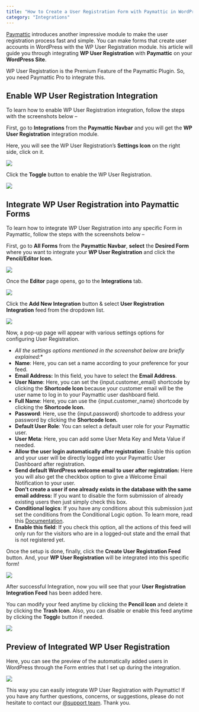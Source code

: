 ```yaml
---
title: "How to Create a User Registration Form with Paymattic in WordPress?"
category: "Integrations"
---
```

[Paymattic](https://paymattic.com/) introduces another impressive module to make the user registration process fast and simple. You can make forms that create user accounts in WordPress with the WP User Registration module. his article will guide you through integrating **WP User Registration** with **Paymattic** on your **WordPress Site**.

WP User Registration is the Premium Feature of the Paymattic Plugin. So, you need Paymattic Pro to integrate this.

## Enable WP User Registration Integration 

To learn how to enable WP User Registration integration, follow the steps with the screenshots below –

First, go to **Integrations** from the **Paymattic Navbar** and you will get the **WP User Registration** integration module.

Here, you will see the WP User Registration’s **Settings Icon** on the right side, click on it.

![](/images/integrations/how-to-create-a-user-registration-form-with-paymattic-in-wordpress/Wp-User-Registration-module-2-scaled.webp)

Click the **Toggle** button to enable the WP User Registration.

![](/images/integrations/how-to-create-a-user-registration-form-with-paymattic-in-wordpress/Enable-User-registration-module-1-scaled.webp)

## Integrate WP User Registration into Paymattic Forms

To learn how to integrate WP User Registration into any specific Form in Paymattic, follow the steps with the screenshots below –

First, go to **All Forms** from the **Paymattic Navbar**, **select** the **Desired Form** where you want to integrate your **WP User Registration** and click the **Pencil/Editor Icon.**

![](/images/integrations/how-to-create-a-user-registration-form-with-paymattic-in-wordpress/Open-desired-forms-scaled.webp)

Once the **Editor** page opens, go to the **Integrations** tab.

![](/images/integrations/how-to-create-a-user-registration-form-with-paymattic-in-wordpress/Integration-tab.webp)

Click the **Add New Integration** button &amp; select **User Registration Integration** feed from the dropdown list.

![](/images/integrations/how-to-create-a-user-registration-form-with-paymattic-in-wordpress/Add-new-integration-drop-down-scaled.webp)

Now, a pop-up page will appear with various settings options for configuring User Registration.
- *All the settings options mentioned in the screenshot below are briefly explained:**
- **Name**: Here, you can set a name according to your preference for your feed.
- **Email Address:** In this field, you have to select the **Email Address**.
- **User Name**: Here, you can set the {input.customer\_email} shortcode by clicking the **Shortcode Icon** because your customer email will be the user name to log in to your Paymattic user dashboard field.
- **Full Name**: Here, you can use the {input.customer\_name} shortcode by clicking the **Shortcode Icon.**
- **Password**: Here, use the {input.password} shortcode to address your password by clicking the **Shortcode Icon.**
- **Default User Role**: You can select a default user role for your Paymattic user.
- **User Meta**: Here, you can add some User Meta Key and Meta Value if needed.
- **Allow the user login automatically after registration**: Enable this option and your user will be directly logged into your Paymattic User Dashboard after registration.
- **Send default WordPress welcome email to user after registration:** Here you will also get the checkbox option to give a Welcome Email Notification to your user.
- **Don’t create a user if one already exists in the database with the same email address:** If you want to disable the form submission of already existing users then just simply check this box.
- **Conditional logics**: If you have any conditions about this submission just set the conditions from the Conditional Logic option. To learn more, read this [Documentation](/how-to-use-conditional-logic-in-form-fields-with-paymattic).
- **Enable this field**: If you check this option, all the actions of this feed will only run for the visitors who are in a logged-out state and the email that is not registered yet.

Once the setup is done, finally, click the **Create User Registration Feed** button.
And, your **WP** **User Registration** will be integrated into this specific form!

![](/images/integrations/how-to-create-a-user-registration-form-with-paymattic-in-wordpress/Add-new-user-registration-integration-feed-Popup-page.webp)

After successful Integration, now you will see that your **User Registration Integration Feed** has been added here.

You can modify your feed anytime by clicking the **Pencil Icon** and delete it by clicking the **Trash Icon**. 
Also, you can disable or enable this feed anytime by clicking the **Toggl**e button if needed.

![](/images/integrations/how-to-create-a-user-registration-form-with-paymattic-in-wordpress/Wp-user-registration-feed-integrated-scaled.webp)

## Preview of Integrated WP User Registration

Here, you can see the preview of the automatically added users in WordPress through the Form entries that I set up during the integration.

![](/images/integrations/how-to-create-a-user-registration-form-with-paymattic-in-wordpress/Preview-of-User-Registration-scaled.webp)

This way you can easily integrate WP User Registration with Paymattic!
If you have any further questions, concerns, or suggestions, please do not hesitate to contact our [@support team](https://wpmanageninja.com/support-tickets/?utm_source=wpmn&utm_medium=home&utm_campaign=site#/). Thank you.
